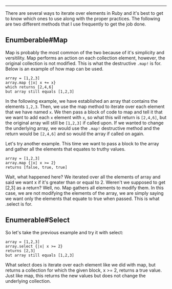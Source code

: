 ***
There are several ways to iterate over elements in Ruby and it's best to get to know which ones to use along with the proper practices. The following are two different methods that I use frequently to get the job done.

## Enumberable#Map

Map is probably the most common of the two because of it's simplicity and versitility. Map performs an action on each collection element, however, the original collection is not modified. This is what the destructive ` .map! ` is for. Below is an example of how map can be used.

```
array = [1,2,3]
array.map {|x| x += x}
which returns [2,4,6]
but array still equals [1,2,3]
```

In the following example, we have established an array that contains the elements ` 1,2,3 `. Then, we use the map method to iterate over each element that we have named ` x `. We then pass a block of code to map and tell it that we want to add each ` x ` element with ` x `, so what this will return is ` [2,4,6] `, but the original array will still be ` [1,2,3] ` if called upon. If we wanted to change the underlying array, we would use the ` .map! ` destructive method and the return would be ` [2,4,6] ` and so would the array if called on again.

Let's try another example. This time we want to pass a block to the array and gather all the elements that equates to truthy values.


```
array = [1,2,3]
array.map {|x| x >= 2}
returns [false, true, true]
```

Wait, what happened here? We iterated over all the elements of array and said we want x if it's greater than or equal to 2. Weren't we supposed to get [2,3] as a return? Well, no. Map gathers all elements to modify them. In this case, we are not modifying the elements of the array, we are simply saying we want only the elements that equate to true when passed. This is what .select is for.
## Enumerable#Select

So let's take the previous example and try it with select:


```
array = [1,2,3]
array.select {|x| x >= 2}
returns [2,3]
but array still equals [1,2,3]
```

What select does is iterate over each element like we did with map, but returns a collection for which the given block, x >= 2, returns a true value. Just like map, this returns the new values but does not change the underlying collection.
